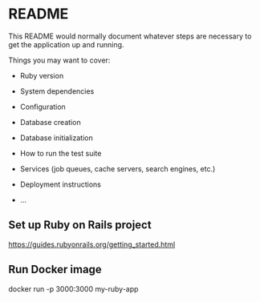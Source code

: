 # README

This README would normally document whatever steps are necessary to get the
application up and running.

Things you may want to cover:

* Ruby version

* System dependencies

* Configuration

* Database creation

* Database initialization

* How to run the test suite

* Services (job queues, cache servers, search engines, etc.)

* Deployment instructions

* ...

## Set up Ruby on Rails project
https://guides.rubyonrails.org/getting_started.html


## Run Docker image
docker run -p 3000:3000 my-ruby-app
